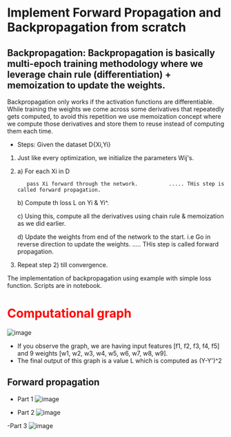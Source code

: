# Implement Forward Propagation and Backpropagation from scratch

## Backpropagation: Backpropagation is basically multi-epoch training methodology where we leverage chain rule (differentiation) + memoization to update the weights.
Backpropagation only works if the activation functions are differentiable. While training the weights we come across some derivatives that repeatedly gets computed, to avoid this repetition we use memoization concept where we compute those derivatives and store them to reuse instead of computing them each time.
- Steps:
Given the dataset D{Xi,Yi}
1) Just like every optimization, we initialize the parameters Wij's.
2) a) For each Xi in D
          
          pass Xi forward through the network.          ..... THis step is called forward propagation.
   
   b) Compute th loss L on Yi & Yi^.
   
   c) Using this, compute all the derivatives using chain rule & memoization as we did earlier.
   
   d) Update the weights from end of the network to the start. i.e Go in reverse direction to update the weights.
                                                        ..... THis step is called forward propagation.
3) Repeat step 2) till convergence.

The implementation of backpropagation using example with simple loss function. Scripts are in notebook.

# <font color='red'>Computational graph</font>
![image](https://user-images.githubusercontent.com/87875987/220165888-53d576ca-a1f6-4830-b99a-fac927acddd4.png)
- If you observe the graph, we are having input features [f1, f2, f3, f4, f5] and 9 weights [w1, w2, w3, w4, w5, w6, w7, w8, w9].
- The final output of this graph is a value L which is computed as (Y-Y')^2

## Forward propagation
- Part 1
![image](https://user-images.githubusercontent.com/87875987/220166176-ff6535fa-65f5-4afb-ad45-67131d933571.png)

- Part 2
![image](https://user-images.githubusercontent.com/87875987/220166219-898bca39-3a62-44cc-855b-7f129cd11e33.png)

-Part 3
![image](https://user-images.githubusercontent.com/87875987/220166253-83ff30c7-20b7-4607-a279-e4bbd0d87121.png)

